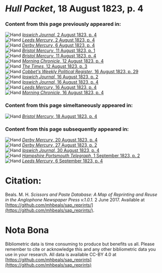 # *Hull Packet*, 18 August 1823, p. 4  
  
### Content from this page previously appeared in:  
![Hand](http://scissorsandpaste.net/wp-content/uploads/2017/06/smallhandpointer.png) [*Ipswich Journal*, 2 August 1823, p. 4](https://mhbeals.github.io/sap_html/Ipswich-Journal/Ipswich-Journal-2-August-1823-p-4)  
![Hand](http://scissorsandpaste.net/wp-content/uploads/2017/06/smallhandpointer.png) [*Leeds Mercury*, 2 August 1823, p. 4](https://mhbeals.github.io/sap_html/Leeds-Mercury/Leeds-Mercury-2-August-1823-p-4)  
![Hand](http://scissorsandpaste.net/wp-content/uploads/2017/06/smallhandpointer.png) [*Derby Mercury*, 6 August 1823, p. 4](https://mhbeals.github.io/sap_html/Derby-Mercury/Derby-Mercury-6-August-1823-p-4)  
![Hand](http://scissorsandpaste.net/wp-content/uploads/2017/06/smallhandpointer.png) [*Bristol Mercury*, 11 August 1823, p. 1](https://mhbeals.github.io/sap_html/Bristol-Mercury/Bristol-Mercury-11-August-1823-p-1)  
![Hand](http://scissorsandpaste.net/wp-content/uploads/2017/06/smallhandpointer.png) [*Bristol Mercury*, 11 August 1823, p. 4](https://mhbeals.github.io/sap_html/Bristol-Mercury/Bristol-Mercury-11-August-1823-p-4)  
![Hand](http://scissorsandpaste.net/wp-content/uploads/2017/06/smallhandpointer.png) [*Morning Chronicle*, 12 August 1823, p. 4](https://mhbeals.github.io/sap_html/Morning-Chronicle/Morning-Chronicle-12-August-1823-p-4)  
![Hand](http://scissorsandpaste.net/wp-content/uploads/2017/06/smallhandpointer.png) [*The Times*, 12 August 1823, p. 3](https://mhbeals.github.io/sap_html/The-Times/The-Times-12-August-1823-p-3)  
![Hand](http://scissorsandpaste.net/wp-content/uploads/2017/06/smallhandpointer.png) [*Cobbet's Weekly Political Register*, 16 August 1823, p. 29](https://mhbeals.github.io/sap_html/Cobbet's-Weekly-Political-Register/Cobbet's-Weekly-Political-Register-16-August-1823-p-29)  
![Hand](http://scissorsandpaste.net/wp-content/uploads/2017/06/smallhandpointer.png) [*Ipswich Journal*, 16 August 1823, p. 2](https://mhbeals.github.io/sap_html/Ipswich-Journal/Ipswich-Journal-16-August-1823-p-2)  
![Hand](http://scissorsandpaste.net/wp-content/uploads/2017/06/smallhandpointer.png) [*Ipswich Journal*, 16 August 1823, p. 4](https://mhbeals.github.io/sap_html/Ipswich-Journal/Ipswich-Journal-16-August-1823-p-4)  
![Hand](http://scissorsandpaste.net/wp-content/uploads/2017/06/smallhandpointer.png) [*Leeds Mercury*, 16 August 1823, p. 4](https://mhbeals.github.io/sap_html/Leeds-Mercury/Leeds-Mercury-16-August-1823-p-4)  
![Hand](http://scissorsandpaste.net/wp-content/uploads/2017/06/smallhandpointer.png) [*Morning Chronicle*, 16 August 1823, p. 4](https://mhbeals.github.io/sap_html/Morning-Chronicle/Morning-Chronicle-16-August-1823-p-4)  
  
### Content from this page simeltaneously appeared in:  
![Hand](http://scissorsandpaste.net/wp-content/uploads/2017/06/smallhandpointer.png) [*Bristol Mercury*, 18 August 1823, p. 4](https://mhbeals.github.io/sap_html/Bristol-Mercury/Bristol-Mercury-18-August-1823-p-4)  
  
### Content from this page subsequently appeared in:  
![Hand](http://scissorsandpaste.net/wp-content/uploads/2017/06/smallhandpointer.png) [*Derby Mercury*, 20 August 1823, p. 4](https://mhbeals.github.io/sap_html/Derby-Mercury/Derby-Mercury-20-August-1823-p-4)  
![Hand](http://scissorsandpaste.net/wp-content/uploads/2017/06/smallhandpointer.png) [*Derby Mercury*, 27 August 1823, p. 2](https://mhbeals.github.io/sap_html/Derby-Mercury/Derby-Mercury-27-August-1823-p-2)  
![Hand](http://scissorsandpaste.net/wp-content/uploads/2017/06/smallhandpointer.png) [*Ipswich Journal*, 30 August 1823, p. 4](https://mhbeals.github.io/sap_html/Ipswich-Journal/Ipswich-Journal-30-August-1823-p-4)  
![Hand](http://scissorsandpaste.net/wp-content/uploads/2017/06/smallhandpointer.png) [*Hampshire Portsmouth Telegraph*, 1 September 1823, p. 2](https://mhbeals.github.io/sap_html/Hampshire-Portsmouth-Telegraph/Hampshire-Portsmouth-Telegraph-1-September-1823-p-2)  
![Hand](http://scissorsandpaste.net/wp-content/uploads/2017/06/smallhandpointer.png) [*Leeds Mercury*, 6 September 1823, p. 4](https://mhbeals.github.io/sap_html/Leeds-Mercury/Leeds-Mercury-6-September-1823-p-4)  


# Citation: 

Beals. M. H. *Scissors and Paste Database: A Map of Reprinting and Reuse in the Anglophone Newspaper Press v.1.0.1.* 2 June 2017. Available at [https://github.com/mhbeals/sap_reprints/](https://github.com/mhbeals/sap_reprints/). 

# Nota Bona

Bibliometric data is time consuming to produce but benefits us all. Please remember to cite or acknowledge this and any other bibliometric data you use in your research. All data is available CC-BY 4.0 at [https://github.com/mhbeals/sap_reprints](https://github.com/mhbeals/sap_reprints)